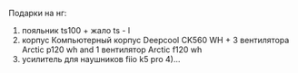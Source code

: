 Подарки на нг:
1) пояльник ts100 + жало ts - l
2) корпус Компьютерный корпус Deepcool CK560 WH + 3 вентилятора Arctic p120 wh and 1 вентилятор Arctic f120 wh 
3) усилитель для наушников fiio k5 pro
4)...
